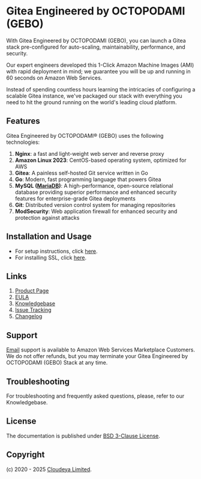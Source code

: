 # Gitea Engineered by OCTOPODAMI (GEBO)

With Gitea Engineered by OCTOPODAMI (GEBO), you can launch a Gitea stack pre-configured for auto-scaling, maintainability, performance, and security.

Our expert engineers developed this 1-Click Amazon Machine Images (AMI) with rapid deployment in mind; we guarantee you will be up and running in 60 seconds on Amazon Web Services.

Instead of spending countless hours learning the intricacies of configuring a scalable Gitea instance, we've packaged our stack with everything you need to hit the ground running on the world's leading cloud platform.

## Features

Gitea Engineered by OCTOPODAMI® (GEBO) uses the following technologies:

1. **Nginx**: a fast and light-weight web server and reverse proxy
2. **Amazon Linux 2023**: CentOS-based operating system, optimized for AWS
3. **Gitea**: A painless self-hosted Git service written in Go
4. **Go**: Modern, fast programming language that powers Gitea
5. **MySQL ([MariaDB](https://mariadb.org/))**: A high-performance, open-source relational database providing superior performance and enhanced security features for enterprise-grade Gitea deployments
6. **Git**: Distributed version control system for managing repositories
7. **ModSecurity**: Web application firewall for enhanced security and protection against attacks

## Installation and Usage

+ For setup instructions, click [here](setup.md).
+ For installing SSL, click [here](ssl.md).

## Links

1. [Product Page](https://aws.amazon.com/marketplace/pp/prodview-*******)
2. [EULA](octopodamiEULA.txt)
3. [Knowledgebase](https://github.com/cloudeyalimited/gitea-engineered-by-octopodami/-/wikis/home)
4. [Issue Tracking](https://github.com/cloudeyalimited/gitea-engineered-by-octopodami/-/issues)
5. [Changelog](changelog.md)

## Support

[Email](mailto:tech@cloudeya.org) support is available to Amazon Web Services Marketplace Customers. We do not offer refunds, but you may terminate your Gitea Engineered by OCTOPODAMI (GEBO) Stack at any time.

## Troubleshooting

For troubleshooting and frequently asked questions, please, refer to our Knowledgebase.

## License

The documentation is published under [BSD 3-Clause License](license.txt).

## Copyright

(c) 2020 - 2025 [Cloudeya Limited](https://cloudeya.org).